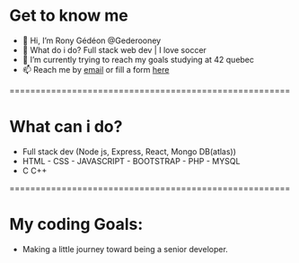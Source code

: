 # Get to know me

- 👋 Hi, I’m Rony Gédéon @Gederooney
- 👀 What do i do? Full stack web dev | I love soccer
- 🌱 I’m currently trying to reach my goals studying at 42 quebec
- 📫 Reach me by [email](mailto:gyebadokpo61@gmail.com) or fill a form [here](https://www.ronygedeon.com)


======================================================
# What can i do?

- Full stack dev (Node js, Express, React, Mongo DB(atlas))
- HTML - CSS - JAVASCRIPT - BOOTSTRAP - PHP - MYSQL
- C C++

======================================================
# My coding Goals:

- Making a little journey toward being a senior developer.

